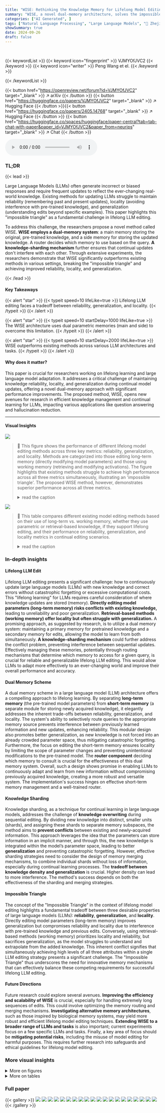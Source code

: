 ```yaml
---
title: "WISE: Rethinking the Knowledge Memory for Lifelong Model Editing of Large Language Models"
summary: "WISE, a novel dual-memory architecture, solves the impossible triangle of reliability, generalization, and locality in lifelong LLM editing by employing a side memory for knowledge updates and a route..."
categories: ["AI Generated", ]
tags: ["Natural Language Processing", "Large Language Models", "🏢 Zhejiang University",]
showSummary: true
date: 2024-09-26
draft: false
---
```


<br>

{{< keywordList >}}
{{< keyword icon="fingerprint" >}} VJMYOfJVC2 {{< /keyword >}}
{{< keyword icon="writer" >}} Peng Wang et el. {{< /keyword >}}
 
{{< /keywordList >}}

{{< button href="https://openreview.net/forum?id=VJMYOfJVC2" target="_blank" >}}
↗ arXiv
{{< /button >}}
{{< button href="https://huggingface.co/papers/VJMYOfJVC2" target="_blank" >}}
↗ Hugging Face
{{< /button >}}{{< button href="https://huggingface.co/papers/2405.14768" target="_blank" >}}
↗ Hugging Face
{{< /button >}}
{{< button href="https://huggingface.co/spaces/huggingface/paper-central?tab=tab-chat-with-paper&paper_id=VJMYOfJVC2&paper_from=neurips" target="_blank" >}}
↗ Chat
{{< /button >}}




<audio controls>
    <source src="https://ai-paper-reviewer.com/VJMYOfJVC2/podcast.wav" type="audio/wav">
    Your browser does not support the audio element.
</audio>


### TL;DR


{{< lead >}}

Large Language Models (LLMs) often generate incorrect or biased responses and require frequent updates to reflect the ever-changing real-world knowledge.  Existing methods for updating LLMs struggle to maintain reliability (remembering past and present updates), locality (avoiding interference with pre-trained knowledge), and generalization (understanding edits beyond specific examples). This paper highlights this "impossible triangle" as a fundamental challenge in lifelong LLM editing.



To address this challenge, the researchers propose a novel method called WISE.  **WISE employs a dual-memory system**: a main memory storing the original, pre-trained knowledge, and a side memory for storing the updated knowledge. A router decides which memory to use based on the query.  **A knowledge-sharding mechanism** further ensures that continual updates don't interfere with each other.  Through extensive experiments, the researchers demonstrate that WISE significantly outperforms existing methods in various settings, breaking the "impossible triangle" and achieving improved reliability, locality, and generalization.

{{< /lead >}}


#### Key Takeaways

{{< alert "star" >}}
{{< typeit speed=10 lifeLike=true >}} Lifelong LLM editing faces a tradeoff between reliability, generalization, and locality. {{< /typeit >}}
{{< /alert >}}

{{< alert "star" >}}
{{< typeit speed=10 startDelay=1000 lifeLike=true >}} The WISE architecture uses dual parametric memories (main and side) to overcome this limitation. {{< /typeit >}}
{{< /alert >}}

{{< alert "star" >}}
{{< typeit speed=10 startDelay=2000 lifeLike=true >}} WISE outperforms existing methods across various LLM architectures and tasks. {{< /typeit >}}
{{< /alert >}}

#### Why does it matter?
This paper is crucial for researchers working on lifelong learning and large language model adaptation.  It addresses a critical challenge of maintaining knowledge reliability, locality, and generalization during continual model updates, offering a novel dual-memory approach with significant performance improvements. The proposed method, WISE, opens new avenues for research in efficient knowledge management and continual learning for LLMs, impacting various applications like question answering and hallucination reduction.

------
#### Visual Insights



![](https://ai-paper-reviewer.com/VJMYOfJVC2/figures_1_1.jpg)

> 🔼 This figure shows the performance of different lifelong model editing methods across three key metrics: reliability, generalization, and locality.  Methods are categorized into those editing long-term memory (directly modifying model parameters) and those using working memory (retrieving and modifying activations). The figure highlights that existing methods struggle to achieve high performance across all three metrics simultaneously, illustrating an 'impossible triangle'.  The proposed WISE method, however, demonstrates superior performance across all three metrics.
> <details>
> <summary>read the caption</summary>
> Figure 1: Metric triangle among reliability, generalization, and locality. ZsRE dataset, number of continual edits T = 100, LLaMA-2-7B. Editing methods based on long-term memory (ROME and FT-EWC) and working memory (DEFER and GRACE) show the impossible triangle in metrics, while our WISE is leading in all three metrics.
> </details>





![](https://ai-paper-reviewer.com/VJMYOfJVC2/tables_2_1.jpg)

> 🔼 This table compares different existing model editing methods based on their use of long-term vs. working memory, whether they use parametric or retrieval-based knowledge, if they support lifelong editing, and their performance on reliability, generalization, and locality metrics in continual editing scenarios.
> <details>
> <summary>read the caption</summary>
> Table 1: Comparison of current model editing methods. “√” refers to “yes” and “well-supported”, X refers to “no” or “badly-supported”, and “○” refers to “less-supported”. The three metrics of Reliability, Generalization, and Locality denote the performances on lifelong (continual) editing.
> </details>





### In-depth insights


#### Lifelong LLM Edit
Lifelong LLM editing presents a significant challenge: how to continuously update large language models (LLMs) with new knowledge and correct errors without catastrophic forgetting or excessive computational costs.  This "lifelong learning" for LLMs requires careful consideration of where knowledge updates are stored (memory).  **Directly editing model parameters (long-term memory) risks conflicts with existing knowledge,** leading to unreliability and poor generalization.  **Retrieval-based methods (working memory) offer locality but often struggle with generalization.**  A promising approach, as suggested by research, is to utilize a dual memory system:  maintaining a primary memory for pretrained knowledge and a secondary memory for edits, allowing the model to learn from both simultaneously.  **A knowledge-sharding mechanism** could further address the conflict problem, preventing interference between sequential updates.  Effectively managing these memories, potentially through routing mechanisms that determine which memory to access for a given query, is crucial for reliable and generalizable lifelong LLM editing.  This would allow LLMs to adapt more effectively to an ever-changing world and improve their overall performance and accuracy.

#### Dual Memory Scheme
A dual memory scheme in a large language model (LLM) architecture offers a compelling approach to lifelong learning.  By separating **long-term memory** (the pre-trained model parameters) from **short-term memory** (a separate module for storing newly acquired knowledge), it elegantly addresses the inherent trade-offs between reliability, generalization, and locality. The system's ability to selectively route queries to the appropriate memory source prevents interference between previously learned information and new updates, enhancing reliability.  This modular design also promotes better generalization, as new knowledge is not forced into an already crowded parameter space, thus mitigating catastrophic forgetting.  Furthermore, the focus on editing the short-term memory ensures locality by limiting the scope of parameter changes and preventing unintentional modifications to the pre-trained model. The **router component** deciding which memory to consult is crucial for the effectiveness of this dual memory system. Overall, such a design shows promise in enabling LLMs to continuously adapt and learn from new information without compromising previously acquired knowledge, creating a more robust and versatile system.  The implementation's success hinges on effective short-term memory management and a well-trained router.

#### Knowledge Sharding
Knowledge sharding, as a technique for continual learning in large language models, addresses the challenge of **knowledge overwriting** during sequential editing.  By dividing new knowledge into distinct, smaller units (shards), and assigning these shards to separate memory subspaces, the method aims to **prevent conflicts** between existing and newly-acquired information. This approach leverages the idea that the parameters can store information in an implicit manner, and through this, the new knowledge is integrated within the model’s parameter space, leading to better **generalization** and preventing catastrophic forgetting. However, effective sharding strategies need to consider the design of memory merging mechanisms, to combine individual shards without loss of information, especially during continual learning processes. The **tradeoff between knowledge density and generalization** is crucial. Higher density can lead to more interference.  The method's success depends on both the effectiveness of the sharding and merging strategies.

#### Impossible Triangle
The concept of the "Impossible Triangle" in the context of lifelong model editing highlights a fundamental tradeoff between three desirable properties of large language models (LLMs): **reliability**, **generalization**, and **locality**.  Directly editing model parameters (long-term memory) improves generalization but compromises reliability and locality due to interference with pre-trained knowledge and previous edits. Conversely, using retrieval-based methods (working memory) prioritizes locality and reliability, but sacrifices generalization, as the model struggles to understand and extrapolate from the added knowledge. This inherent conflict signifies that simultaneously achieving high levels of all three attributes within a single LLM editing strategy presents a significant challenge.  The "Impossible Triangle" thus underscores the need for innovative memory mechanisms that can effectively balance these competing requirements for successful lifelong LLM editing.

#### Future Directions
Future research could explore several avenues.  **Improving the efficiency and scalability of WISE** is crucial, especially for handling extremely long sequences of edits.  This could involve optimizing the memory routing and merging mechanisms.  **Investigating alternative memory architectures**, such as those inspired by biological memory systems, may yield more robust and efficient lifelong model editing techniques.  **Extending WISE to a broader range of LLMs and tasks** is also important; current experiments focus on a few specific LLMs and tasks.  Finally, a key area of focus should be **mitigating potential risks**, including the misuse of model editing for harmful purposes. This requires further research into safeguards and ethical guidelines for lifelong model editing.


### More visual insights

<details>
<summary>More on figures
</summary>


![](https://ai-paper-reviewer.com/VJMYOfJVC2/figures_3_1.jpg)

> 🔼 This figure illustrates the architecture of the WISE model, which uses a dual parametric memory scheme.  The main memory stores pretrained knowledge, while the side memory stores newly edited knowledge.  A routing mechanism decides which memory to use for a given query. For continual editing, knowledge sharding and merging are used to avoid conflicts between edits.  The left panel shows the overall workflow with the knowledge routing mechanism, while the right panel shows the details of knowledge sharding and merging. 
> <details>
> <summary>read the caption</summary>
> Figure 2: Overview of WISE. Side memory (in blue) and main memory (in green) store edited and pretrained knowledge, respectively. Note: during inference, if WISE-Retrieve, the activation routing will retrieve and select one side memory with maximal activation score.
> </details>



![](https://ai-paper-reviewer.com/VJMYOfJVC2/figures_7_1.jpg)

> 🔼 This figure analyzes the impact of two hyperparameters in WISE: the mask ratio (p) and the number of subspaces (k).  The left panel shows the average performance across reliability, generalization, and locality metrics for various combinations of p and k.  The right panel displays the probability of overlap between the subspaces, as calculated by Theorem 2.1 in the paper. The red boxes highlight the optimal parameter settings that balance performance and overlap.  The results suggest an optimal trade-off where sufficient overlap exists to help merge knowledge but not so much that it causes conflicts.
> <details>
> <summary>read the caption</summary>
> Figure 5: Analysis of different mask ratios p and subspaces k for WISE. Left: Avg. performance of Rel., Gen., and Loc.; Right: the subspace overlap probability in Theorem 2.1. ZsRE, LLAMA-2-7B.
> </details>



![](https://ai-paper-reviewer.com/VJMYOfJVC2/figures_7_2.jpg)

> 🔼 This figure displays the results of an ablation study conducted to determine the optimal layer within the feed-forward network (FFN) of a large language model (LLM) to be used for storing edited knowledge. The study was performed using the ZSRE dataset and the LLAMA-2-7B architecture. The x-axis represents different layers of the FFN, while the y-axis shows the average performance across the metrics of Reliability, Generalization, and Locality. The figure reveals that selecting layers in the middle-to-late range yields the best performance, highlighting the importance of choosing appropriate layers for effective side memory design.  The red line indicates the average performance of GRACE (a baseline method) across these metrics.
> <details>
> <summary>read the caption</summary>
> Figure 4: Analysis of locating FFN layer of side memory for WISE. ZSRE, LLAMA-2-7B.
> </details>



![](https://ai-paper-reviewer.com/VJMYOfJVC2/figures_7_3.jpg)

> 🔼 This figure illustrates the architecture of the WISE model, which uses a dual memory system for lifelong model editing. The main memory stores the pretrained knowledge, while the side memory stores the edited knowledge. A routing mechanism is used to decide which memory to use for a given query. The figure also shows the knowledge sharding and merging mechanisms used for continual editing.
> <details>
> <summary>read the caption</summary>
> Figure 2: Overview of WISE. Side memory (in blue) and main memory (in green) store edited and pretrained knowledge, respectively. Note: during inference, if WISE-Retrieve, the activation routing will retrieve and select one side memory with maximal activation score.
> </details>



![](https://ai-paper-reviewer.com/VJMYOfJVC2/figures_8_1.jpg)

> 🔼 This figure shows the inference time of a single instance for LLAMA after t ∈ [0,3000] editing steps, measured across 10 trials of each setting.  WISE-Merge incurs a constant inference delay (about 3%) as the editing stream expands. WISE-Retrieve, due to the introduction of retrieval routing, shows an increase in inference time as the number of edits increases, with a time cost increment of about 7% after 3K edits.
> <details>
> <summary>read the caption</summary>
> Figure 6: Inference time of WISE when varying T. ZsRE, LLAMA-2-7B.
> </details>



![](https://ai-paper-reviewer.com/VJMYOfJVC2/figures_18_1.jpg)

> 🔼 This histogram displays the distribution of the lengths of hallucination examples in the SelfCheckGPT dataset, after tokenization using the LlamaTokenizer.  The x-axis represents the length of the hallucination examples (in tokens), and the y-axis represents the frequency of hallucinations with that length. The red line indicates the threshold (250) used in the paper to filter out excessively long examples which exceeded memory limitations.
> <details>
> <summary>read the caption</summary>
> Figure 7: Hallucination length statistics.
> </details>



![](https://ai-paper-reviewer.com/VJMYOfJVC2/figures_21_1.jpg)

> 🔼 The figure shows the average indirect effect of the MLP across different layers in LLAMA-2-7B and Mistral-7B. The causal effect of states at the early site with Attn or MLP modules severed shows the importance of mid-layer MLPs in mediating the flow of information, affecting the model's ability to recall factual knowledge and pass information to the final layer.
> <details>
> <summary>read the caption</summary>
> Figure 8: Mid-layer MLPs play a crucial mediating role in LLAMA-2-7B and Mistral-7B.
> </details>



![](https://ai-paper-reviewer.com/VJMYOfJVC2/figures_21_2.jpg)

> 🔼 This figure shows the results of different lifelong model editing methods on three key metrics: reliability, generalization, and locality.  Methods that edit long-term memory (direct model parameters) or working memory (retrieval-based activations) struggle to achieve high scores across all three metrics, illustrating an 'impossible triangle.'  The proposed WISE method significantly outperforms these prior methods, demonstrating high scores in all three metrics simultaneously.
> <details>
> <summary>read the caption</summary>
> Figure 1: Metric triangle among reliability, generalization, and locality. ZsRE dataset, number of continual edits T = 100, LLaMA-2-7B. Editing methods based on long-term memory (ROME and FT-EWC) and working memory (DEFER and GRACE) show the impossible triangle in metrics, while our WISE is leading in all three metrics.
> </details>



![](https://ai-paper-reviewer.com/VJMYOfJVC2/figures_23_1.jpg)

> 🔼 This figure shows the architecture of the WISE model, which uses a dual parametric memory mechanism.  The main memory stores the pretrained knowledge, while the side memory stores the edited knowledge. A router decides which memory to use based on the input query.  The figure also illustrates the knowledge sharding and merging mechanism for continual editing.  The edits are placed into distinct subspaces within the side memory, which are subsequently merged to create a comprehensive side memory without conflicts.
> <details>
> <summary>read the caption</summary>
> Figure 2: Overview of WISE. Side memory (in blue) and main memory (in green) store edited and pretrained knowledge, respectively. Note: during inference, if WISE-Retrieve, the activation routing will retrieve and select one side memory with maximal activation score.
> </details>



![](https://ai-paper-reviewer.com/VJMYOfJVC2/figures_24_1.jpg)

> 🔼 This figure compares the performance of three variations of WISE (Retrieve, Retrieveoracle, and Retrieve w. Lmemo) across different numbers of edits (T).  The left subfigure (a) displays the average of Reliability and Generalization scores (Edit Success, ES), illustrating the overall editing effectiveness. The right subfigure (b) shows the retrieval accuracy (precision@1), indicating the success rate of the Top-1 Activation in correctly routing to the appropriate Multi-Layer Perceptron (MLP).  The experiment used the ZsRE dataset and the LLaMA-2-7B model.
> <details>
> <summary>read the caption</summary>
> Figure 11: Comparing editing results of WISE-{Retrieve, Retrieveoracle, Retrieve w. Lmemo} when varying T. (a) shows the simple average of Rel. and Gen. (ES.), while (b) shows retrieval accuracy, i.e., whether the Top-1 Activation routes to the correct MLP (prec@1). X-axis: Num edits. ZsRE. LLAMA-2-7B.
> </details>



![](https://ai-paper-reviewer.com/VJMYOfJVC2/figures_25_1.jpg)

> 🔼 This ablation study investigates the impact of adding random prefix tokens to the editing process on the editing success rate, which is evaluated using the Reliability and Generalization metrics. The results show that while adding random prefix tokens improves the model's robustness to various contexts, it can also decrease the editing success rate.  The figure shows the performance of the model with and without prefix tokens for different numbers of edits (T).
> <details>
> <summary>read the caption</summary>
> Figure 12: Ablation studies on Random Prefix Token (PT) of WISE. Light/Dark colors indicate the Editing Sucess w.o./w. PT addition. ZsRE. LLAMA-2-7B
> </details>



![](https://ai-paper-reviewer.com/VJMYOfJVC2/figures_26_1.jpg)

> 🔼 This figure shows the inference time of a single instance for LLAMA after t ∈ [0,3000] editing steps, measured across 10 trials of each setting.  WISE-Merge incurs a constant inference delay (about 3%) as the editing stream expands. WISE-Retrieve, due to the introduction of retrieval routing, shows an increase in inference time as the number of edits increases, with a time cost increment of about 7% after 3K edits.
> <details>
> <summary>read the caption</summary>
> Figure 6: Inference time of WISE when varying T. ZsRE, LLAMA-2-7B.
> </details>



</details>




<details>
<summary>More on tables
</summary>


![](https://ai-paper-reviewer.com/VJMYOfJVC2/tables_5_1.jpg)
> 🔼 This table presents the main results of the question answering task using the ZsRE dataset.  It compares different methods for lifelong model editing across various metrics. The metrics evaluated are Reliability (Rel.), Generalization (Gen.), and Locality (Loc.),  averaged across different numbers of continual edits (T=1, 10, 100, 1000).  The results are shown for two different LLM architectures: LLAMA-2-7B and Mistral-7B.
> <details>
> <summary>read the caption</summary>
> Table 2: Main editing results for QA setting (ZsRE dataset). T: Num Edits.
> </details>

![](https://ai-paper-reviewer.com/VJMYOfJVC2/tables_5_2.jpg)
> 🔼 This table presents the main results of the experiments conducted for the question answering task using the ZsRE dataset.  It compares different model editing methods (FT-L, FT-EWC, MEND, ROME, MEMIT, MEMIT-MASS, DEFER, GRACE, and WISE) across four different numbers of continual edits (T=1, T=10, T=100, T=1000). For each method and number of edits, the table shows the reliability, generalization, and locality metrics, as well as the average score across these three metrics.  Results are provided for two different Large Language Models: LLaMA-2-7B and Mistral-7B.
> <details>
> <summary>read the caption</summary>
> Table 2: Main editing results for QA setting (ZsRE dataset). T: Num Edits.
> </details>

![](https://ai-paper-reviewer.com/VJMYOfJVC2/tables_6_1.jpg)
> 🔼 This table presents the main results of the Hallucination setting using the SelfCheckGPT dataset.  It compares various methods for continual learning and model editing, evaluating their performance across different numbers of edits (T). The metrics used are Reliability (PPL for perplexity), Locality (an increase indicates better locality), and shows the average performance across these metrics.  The goal is to assess how well each method can correct hallucinations while maintaining the model's original knowledge and generalization abilities.
> <details>
> <summary>read the caption</summary>
> Table 4: Main editing results for Hallucination setting (SelfCheckGPT dataset). T: Num Edits.
> </details>

![](https://ai-paper-reviewer.com/VJMYOfJVC2/tables_6_2.jpg)
> 🔼 This table presents the main results of the proposed WISE model and several baseline methods on a question-answering task using the ZsRE dataset.  The performance is evaluated across four different numbers of continual edits (T = 1, 10, 100, and 1000) and three key metrics: Reliability (Rel.), Generalization (Gen.), and Locality (Loc.). The average score across the three metrics is also reported for each method.
> <details>
> <summary>read the caption</summary>
> Table 2: Main editing results for QA setting (ZsRE dataset). T: Num Edits.
> </details>

![](https://ai-paper-reviewer.com/VJMYOfJVC2/tables_8_1.jpg)
> 🔼 This table presents the results of scaling the number of continual edits to 3000 for the ZsRE dataset using the LLaMA-2-7B model.  It compares the performance of WISE-Merge (using a single side memory and multi-time merging), WISE-Retrieve (keeping several side memories and retrieval), and a theoretical upper bound for WISE-Retrieve (Oracle).  The table shows that WISE consistently outperforms existing baselines, highlighting its scalability for handling extremely long continual edits. The 'oracle' version provides insight into the potential of WISE with significantly improved retrieval of side memories.
> <details>
> <summary>read the caption</summary>
> Table 6: Scaling to 3K edits of ZsRE. LLAMA-2-7B.
> </details>

![](https://ai-paper-reviewer.com/VJMYOfJVC2/tables_8_2.jpg)
> 🔼 This table presents the ablation study results of the Router component in the WISE model. It compares the performance of WISE with and without the router, showing the impact of the router on the model's ability to maintain reliability, generalization, and locality during lifelong model editing. The results demonstrate that removing the router leads to a significant decrease in locality, highlighting the router's importance in identifying editing scopes and minimizing side effects.
> <details>
> <summary>read the caption</summary>
> Table 7: Ablation study of Router (compared with Table 2). LlaMA.
> </details>

![](https://ai-paper-reviewer.com/VJMYOfJVC2/tables_18_1.jpg)
> 🔼 This table compares several existing lifelong model editing methods across three key metrics: reliability, generalization, and locality.  It shows whether each method edits long-term memory (model parameters) or working memory (activations/representations), and how well they perform on each metric in a continual editing scenario (multiple edits over time).  The results highlight the trade-offs between these three desired properties for different memory editing approaches.
> <details>
> <summary>read the caption</summary>
> Table 1: Comparison of current model editing methods. “√” refers to “yes” and “well-supported”, X refers to “no” or “badly-supported”, and “○” refers to “less-supported”. The three metrics of Reliability, Generalization, and Locality denote the performances on lifelong (continual) editing.
> </details>

![](https://ai-paper-reviewer.com/VJMYOfJVC2/tables_21_1.jpg)
> 🔼 This table presents the main results of the experiment conducted for the question answering task using the ZsRE dataset.  It compares the performance of various model editing methods (FT-L, FT-EWC, MEND, ROME, MEMIT, MEMIT-MASS, DEFER, GRACE, and WISE) across different numbers of continual edits (T = 1, 10, 100, 1000). The performance is evaluated using three metrics: Reliability (Rel.), Generalization (Gen.), and Locality (Loc.).  The results are shown separately for two different LLM models: LLaMA-2-7B and Mistral-7B.
> <details>
> <summary>read the caption</summary>
> Table 2: Main editing results for QA setting (ZsRE dataset). T: Num Edits.
> </details>

![](https://ai-paper-reviewer.com/VJMYOfJVC2/tables_22_1.jpg)
> 🔼 This table compares several existing lifelong model editing methods across three key metrics: Reliability, Generalization, and Locality.  It highlights whether each method utilizes long-term or working memory and assesses their performance in maintaining previously learned knowledge while adapting to new information over many sequential edits.
> <details>
> <summary>read the caption</summary>
> Table 1: Comparison of current model editing methods. “√” refers to “yes” and “well-supported”, X refers to “no” or “badly-supported”, and “○” refers to “less-supported”. The three metrics of Reliability, Generalization, and Locality denote the performances on lifelong (continual) editing.
> </details>

![](https://ai-paper-reviewer.com/VJMYOfJVC2/tables_23_1.jpg)
> 🔼 This table compares several existing lifelong model editing methods across three key criteria: reliability, generalization, and locality.  It highlights the strengths and weaknesses of approaches that focus on long-term memory (directly editing model parameters) versus those that rely on working memory (retrieving and modifying activations).  The table uses a visual shorthand (√, X, ○) to quickly communicate the level of support each method provides for each property in continual editing scenarios.
> <details>
> <summary>read the caption</summary>
> Table 1: Comparison of current model editing methods. “√” refers to “yes” and “well-supported”, X refers to “no” or “badly-supported”, and “○” refers to “less-supported”. The three metrics of Reliability, Generalization, and Locality denote the performances on lifelong (continual) editing.
> </details>

![](https://ai-paper-reviewer.com/VJMYOfJVC2/tables_25_1.jpg)
> 🔼 This table presents the main results of the experiments conducted on the question answering task using the ZsRE dataset. It compares the performance of various methods in terms of reliability, generalization, and locality across different numbers of continual edits (T = 1, 10, 100, 1000). The results are shown separately for two different large language models: LLaMA-2-7B and Mistral-7B.  The metrics indicate how well each model can remember both current and previous edits (reliability), generalize to new queries (generalization), and avoid interference between edits and pre-trained knowledge (locality).
> <details>
> <summary>read the caption</summary>
> Table 2: Main editing results for QA setting (ZsRE dataset). T: Num Edits.
> </details>

![](https://ai-paper-reviewer.com/VJMYOfJVC2/tables_25_2.jpg)
> 🔼 This table compares several existing lifelong model editing methods across three key metrics: reliability (ability to remember past edits), generalization (ability to handle unseen queries), and locality (avoiding unintended edits to unrelated knowledge).  It highlights the trade-offs between different approaches that use either long-term memory (directly editing model parameters) or working memory (using retrieval-based methods).
> <details>
> <summary>read the caption</summary>
> Table 1: Comparison of current model editing methods. “√” refers to “yes” and “well-supported”, X refers to “no” or “badly-supported”, and “○” refers to “less-supported”. The three metrics of Reliability, Generalization, and Locality denote the performances on lifelong (continual) editing.
> </details>

</details>




### Full paper

{{< gallery >}}
<img src="https://ai-paper-reviewer.com/VJMYOfJVC2/1.png" class="grid-w50 md:grid-w33 xl:grid-w25" />
<img src="https://ai-paper-reviewer.com/VJMYOfJVC2/2.png" class="grid-w50 md:grid-w33 xl:grid-w25" />
<img src="https://ai-paper-reviewer.com/VJMYOfJVC2/3.png" class="grid-w50 md:grid-w33 xl:grid-w25" />
<img src="https://ai-paper-reviewer.com/VJMYOfJVC2/4.png" class="grid-w50 md:grid-w33 xl:grid-w25" />
<img src="https://ai-paper-reviewer.com/VJMYOfJVC2/5.png" class="grid-w50 md:grid-w33 xl:grid-w25" />
<img src="https://ai-paper-reviewer.com/VJMYOfJVC2/6.png" class="grid-w50 md:grid-w33 xl:grid-w25" />
<img src="https://ai-paper-reviewer.com/VJMYOfJVC2/7.png" class="grid-w50 md:grid-w33 xl:grid-w25" />
<img src="https://ai-paper-reviewer.com/VJMYOfJVC2/8.png" class="grid-w50 md:grid-w33 xl:grid-w25" />
<img src="https://ai-paper-reviewer.com/VJMYOfJVC2/9.png" class="grid-w50 md:grid-w33 xl:grid-w25" />
<img src="https://ai-paper-reviewer.com/VJMYOfJVC2/10.png" class="grid-w50 md:grid-w33 xl:grid-w25" />
<img src="https://ai-paper-reviewer.com/VJMYOfJVC2/11.png" class="grid-w50 md:grid-w33 xl:grid-w25" />
<img src="https://ai-paper-reviewer.com/VJMYOfJVC2/12.png" class="grid-w50 md:grid-w33 xl:grid-w25" />
<img src="https://ai-paper-reviewer.com/VJMYOfJVC2/13.png" class="grid-w50 md:grid-w33 xl:grid-w25" />
<img src="https://ai-paper-reviewer.com/VJMYOfJVC2/14.png" class="grid-w50 md:grid-w33 xl:grid-w25" />
<img src="https://ai-paper-reviewer.com/VJMYOfJVC2/15.png" class="grid-w50 md:grid-w33 xl:grid-w25" />
<img src="https://ai-paper-reviewer.com/VJMYOfJVC2/16.png" class="grid-w50 md:grid-w33 xl:grid-w25" />
<img src="https://ai-paper-reviewer.com/VJMYOfJVC2/17.png" class="grid-w50 md:grid-w33 xl:grid-w25" />
<img src="https://ai-paper-reviewer.com/VJMYOfJVC2/18.png" class="grid-w50 md:grid-w33 xl:grid-w25" />
<img src="https://ai-paper-reviewer.com/VJMYOfJVC2/19.png" class="grid-w50 md:grid-w33 xl:grid-w25" />
<img src="https://ai-paper-reviewer.com/VJMYOfJVC2/20.png" class="grid-w50 md:grid-w33 xl:grid-w25" />
{{< /gallery >}}